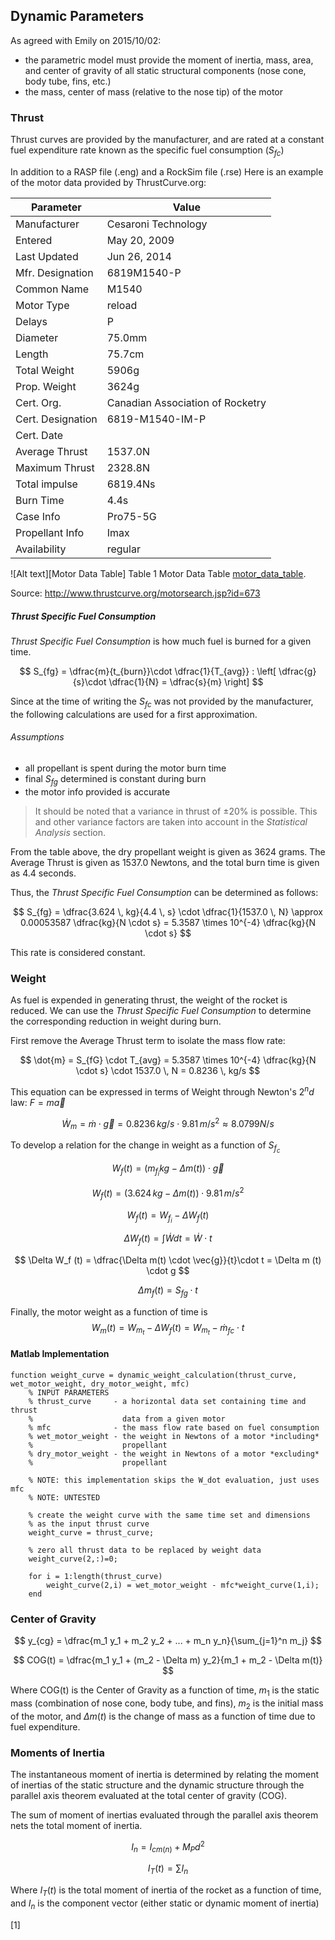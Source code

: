 ## Dynamic Parameters

As agreed with Emily on 2015/10/02:

- the parametric model must provide the moment of inertia, mass, area, and center of gravity of all static structural components (nose cone, body tube, fins, etc.)
- the mass, center of mass (relative to the nose tip) of the motor

### Thrust

Thrust curves are provided by the manufacturer, and are rated at a constant fuel expenditure rate known as the specific fuel consumption ($S_{fc}$)

In addition to a RASP file (.eng) and a RockSim file (.rse) Here is an example of the motor data provided by ThrustCurve.org:

| Parameter         | Value                            |
| ---               | ---                              |
| Manufacturer      | Cesaroni Technology              |
| Entered           | May 20, 2009                     |
| Last Updated      | Jun 26, 2014                     |
| Mfr. Designation  | 6819M1540-P                      |
| Common Name       | M1540                            |
| Motor Type        | reload                           |
| Delays            | P                                |
| Diameter          | 75.0mm                           |
| Length            | 75.7cm                           |
| Total Weight      | 5906g                            |
| Prop. Weight      | 3624g                            |
| Cert. Org.        | Canadian Association of Rocketry |
| Cert. Designation | 6819-M1540-IM-P                  |
| Cert. Date        |                                  |
| Average Thrust    | 1537.0N                          |
| Maximum Thrust    | 2328.8N                          |
| Total impulse     | 6819.4Ns                         |
| Burn Time         | 4.4s                             |
| Case Info         | Pro75-5G                         |
| Propellant Info   | Imax                             |
| Availability      | regular                          |

[motor_data_table]: images/vertical_model_simplified.png "Vertical Model - Simplified" 
![Alt text][Motor Data Table] 
Table 1 Motor Data Table [motor_data_table](#table).

Source: http://www.thrustcurve.org/motorsearch.jsp?id=673

##### Thrust Specific Fuel Consumption

*Thrust Specific Fuel Consumption* is how much fuel is burned for a given time. 

$$ S_{fg} = \dfrac{m}{t_{burn}}\cdot \dfrac{1}{T_{avg}} : \left[ \dfrac{g}{s}\cdot \dfrac{1}{N} = \dfrac{s}{m} \right] $$ 

Since at the time of writing the $S_{fc}$ was not provided by the manufacturer, the following calculations are used for a first approximation. 

###### Assumptions

- all propellant is spent during the motor burn time
- final $S_{fg}$ determined is constant during burn
- the motor info provided is accurate

> It should be noted that a variance in thrust of $\pm 20 \%$ is possible. This and other variance factors are taken into account in the *Statistical Analysis* section. 

From the table above, the dry propellant weight is given as 3624 grams. The Average Thrust is given as 1537.0 Newtons, and the total burn time is given as 4.4 seconds.

Thus, the *Thrust Specific Fuel Consumption* can be determined as follows:

$$ S_{fg} = \dfrac{3.624 \, kg}{4.4 \, s} \cdot \dfrac{1}{1537.0 \, N} \approx 0.00053587 \dfrac{kg}{N \cdot s} = 5.3587 \times 10^{-4} \dfrac{kg}{N \cdot s} $$ 

This rate is considered constant.

### Weight 

As fuel is expended in generating thrust, the weight of the rocket is reduced. We can use the *Thrust Specific Fuel Consumption* to determine the corresponding reduction in weight during burn.

First remove the Average Thrust term to isolate the mass flow rate:

$$ \dot{m} = S_{fG} \cdot T_{avg} = 5.3587 \times 10^{-4} \dfrac{kg}{N \cdot s} \cdot 1537.0 \, N  = 0.8236 \, kg/s $$ 

This equation can be expressed in terms of Weight through Newton's 2$^nd$ law: $F = m\vec{a}$

$$ \dot{W}_m = \dot{m} \cdot \vec{g} = 0.8236 \, kg/s \cdot 9.81 \, m/s^2 \approx 8.0799 N/s $$ 

To develop a relation for the change in weight as a function of $S_{f_c}$

$$ W_f(t) = (m_{f_i} kg - \Delta m(t)) \cdot \vec{g} $$ 

$$ W_f(t) = (3.624 \, kg - \Delta m(t)) \cdot 9.81 \, m/s^2 $$ 

$$ W_f(t) = W_{f_i} - \Delta W_f(t)$$ 

$$ \Delta W_f (t) = \int \dot{W} dt = \dot{W}\cdot t $$

$$ \Delta W_f (t) = \dfrac{\Delta m(t) \cdot \vec{g}}{t}\cdot t = \Delta m (t) \cdot g $$ 

$$ \Delta m_f(t) = S_{fg} \cdot t $$

Finally, the motor weight as a function of time is 
$$ W_m (t) = W_{m_t} - \Delta W_f(t) = W_{m_t} - \dot{m}_{fc} \cdot t $$

#### Matlab Implementation

~~~~
function weight_curve = dynamic_weight_calculation(thrust_curve, wet_motor_weight, dry_motor_weight, mfc)
    % INPUT PARAMETERS
    % thrust_curve     - a horizontal data set containing time and thrust
    %                    data from a given motor    
    % mfc              - the mass flow rate based on fuel consumption 
    % wet_motor_weight - the weight in Newtons of a motor *including* 
    %                    propellant
    % dry_motor_weight - the weight in Newtons of a motor *excluding* 
    %                    propellant

    % NOTE: this implementation skips the W_dot evaluation, just uses mfc 
    % NOTE: UNTESTED

    % create the weight curve with the same time set and dimensions
    % as the input thrust curve
    weight_curve = thrust_curve;

    % zero all thrust data to be replaced by weight data
    weight_curve(2,:)=0;
        
    for i = 1:length(thrust_curve)
        weight_curve(2,i) = wet_motor_weight - mfc*weight_curve(1,i); 
    end
~~~~

### Center of Gravity

$$ y_{cg} = \dfrac{m_1 y_1 + m_2 y_2 + ... + m_n y_n}{\sum_{j=1}^n m_j} $$

[NASA CG]:(http://www.grc.nasa.gov/WWW/K-12/airplane/cg.html)

$$ COG(t) = \dfrac{m_1 y_1 + (m_2 - \Delta m) y_2}{m_1 + m_2 - \Delta m(t)} $$ 

Where COG(t) is the Center of Gravity as a function of time, $m_1$ is the static mass (combination of nose cone, body tube, and fins), $m_2$ is the initial mass of the motor, and $\Delta m(t)$ is the change of mass as a function of time due to fuel expenditure.

### Moments of Inertia

The instantaneous moment of inertia is determined by relating the moment of inertias of the static structure and the dynamic structure through the parallel axis theorem evaluated at the total center of gravity (COG).

The sum of moment of inertias evaluated through the parallel axis theorem nets the total moment of inertia.

$$ I_n = I_{cm(n)} + M_P d^2 $$ 

$$ I_T(t) = \sum I_n $$ 

Where $I_T(t)$ is the total moment of inertia of the rocket as a function of time, and $I_n$ is the component vector (either static or dynamic moment of inertia)

[1]

